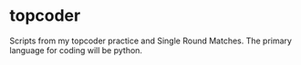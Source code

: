 # topcoder
Scripts from my topcoder practice and Single Round Matches. The primary language for coding will be python.
